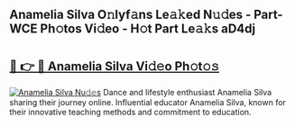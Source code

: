 ## Anamelia Silva O𝚗lyf𝚊ns Le𝚊𝚔ed N𝚞𝚍es - Part-WCE Ph𝚘tos Vi𝚍eo - H𝚘t Part Le𝚊𝚔s aD4dj

# <h2><a href="http://hf0h7o.feru.top/?c=Anamelia+Silva">🔗 👉 🔴 Anamelia Silva Vi𝚍𝚎o Ph𝚘t𝚘𝚜</a></h2>

[![Anamelia Silva Nu𝚍𝚎s](https://i.imgur.com/0TWrTi3.gif)](http://hf0h7o.feru.top/?c=Anamelia+Silva)
Dance and lifestyle enthusiast Anamelia Silva sharing their journey online. Influential educator Anamelia Silva, known for their innovative teaching methods and commitment to education. 
